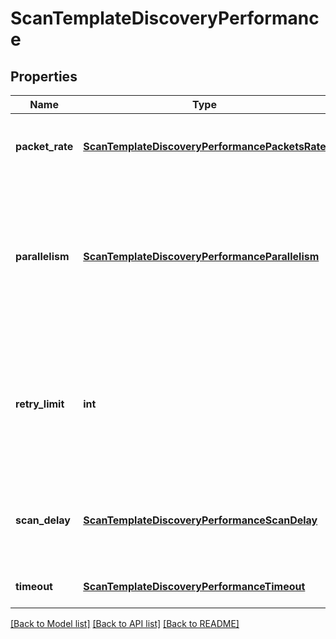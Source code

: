 # ScanTemplateDiscoveryPerformance

## Properties
Name | Type | Description | Notes
------------ | ------------- | ------------- | -------------
**packet_rate** | [**ScanTemplateDiscoveryPerformancePacketsRate**](ScanTemplateDiscoveryPerformancePacketsRate.md) | The number of packets to send per second during scanning. | [optional] 
**parallelism** | [**ScanTemplateDiscoveryPerformanceParallelism**](ScanTemplateDiscoveryPerformanceParallelism.md) | The number of discovery connection requests to be sent to target host simultaneously. These settings has no effect if values have been set for &#x60;scanDelay&#x60;. | [optional] 
**retry_limit** | **int** | The maximum number of attempts to contact target assets. If the limit is exceeded with no response, the given asset is not scanned. Defaults to &#x60;3&#x60;. | [optional] 
**scan_delay** | [**ScanTemplateDiscoveryPerformanceScanDelay**](ScanTemplateDiscoveryPerformanceScanDelay.md) | The duration to wait between sending packets to each target host during a scan. | [optional] 
**timeout** | [**ScanTemplateDiscoveryPerformanceTimeout**](ScanTemplateDiscoveryPerformanceTimeout.md) | The duration to wait between retry attempts. | [optional] 

[[Back to Model list]](../README.md#documentation-for-models) [[Back to API list]](../README.md#documentation-for-api-endpoints) [[Back to README]](../README.md)


